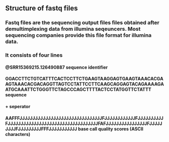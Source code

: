 ## Structure of fastq files
### Fastq files are the sequencing output files files obtained after demultimplexing data from illumina seqeuncers. Most sequencing companies provide this file format for illumina data.
### It consists of four lines


#### @SRR15369215.126490887 **sequence identifier**
#### GGACCTTCTGTCATTTCACTCCTTCTGAAGTAAGGAGTGAAGTAAACACGAAGTAAACACGACAGGTTAGTCCTATTCCTTCAAGCAGGAGTACAGAAAAGAATGCAAATTCTGGGTTCTAGCCCAGCTTTTACTCCTATGGTTCTATTT **sequence**
#### + **seperator**
#### AAFFFJJJJJJJJJJJJJJJJJJJJJJJJJJJJJJJJFJJJJJJJJJJJJFJJJJJJJJJJFJJJJJJJJJJJJJJJJJJJJJJJJJJJJJJJJJJJFAFJJJJJJJJJJJJJJJJFJJJJJJJJJFJJJJJJJJJFFFJJJJJJJJJJJ **base call quality scores (ASCII characters)**
